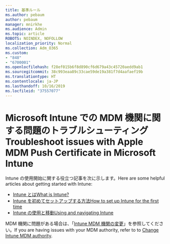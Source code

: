 ```yaml
---
title: 基準ルール
ms.author: pebaum
author: pebaum
manager: mnirkhe
ms.audience: Admin
ms.topic: article
ROBOTS: NOINDEX, NOFOLLOW
localization_priority: Normal
ms.collection: Adm_O365
ms.custom:
- "848"
- "6700001"
ms.openlocfilehash: f28ef015b6f8d890cf6d679a43c45720aedd9ab1
ms.sourcegitcommit: 38c993eaa89c33cae59de19a381f7d4aafaef19b
ms.translationtype: HT
ms.contentlocale: ja-JP
ms.lasthandoff: 10/16/2019
ms.locfileid: "37557077"
---
```

# <a name="troubleshoot-issues-with-mdm-authority-in-microsoft-intune"></a><span data-ttu-id="98871-102">Microsoft Intune での MDM 機関に関する問題のトラブルシューティング</span><span class="sxs-lookup"><span data-stu-id="98871-102">Troubleshoot issues with Apple MDM Push Certificate in Microsoft Intune</span></span>

<span data-ttu-id="98871-103">Intune の使用開始に関する役立つ記事を次に示します。</span><span class="sxs-lookup"><span data-stu-id="98871-103">Here are some helpful articles about getting started with Intune:</span></span>

- [<span data-ttu-id="98871-104">Intune とは</span><span class="sxs-lookup"><span data-stu-id="98871-104">What is Intune?</span></span>](https://docs.microsoft.com/intune/what-is-intune)
- [<span data-ttu-id="98871-105">Intune を初めてセットアップする方法</span><span class="sxs-lookup"><span data-stu-id="98871-105">How to set up Intune for the first time</span></span>](https://docs.microsoft.com/intune/setup-steps)
- [<span data-ttu-id="98871-106">Intune の使用と移動</span><span class="sxs-lookup"><span data-stu-id="98871-106">Using and navigating Intune</span></span>](https://docs.microsoft.com/intune/tutorial-walkthrough-intune-portal)

<span data-ttu-id="98871-107">MDM 機関に問題がある場合は、「[Intune MDM 機関の変更](https://docs.microsoft.com/alchemyinsights/change-mdm-authority)」を参照してください。</span><span class="sxs-lookup"><span data-stu-id="98871-107">If you are having issues with your MDM authority, refer to to [Change Intune MDM authority](https://docs.microsoft.com/alchemyinsights/change-mdm-authority).</span></span>
